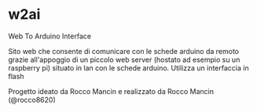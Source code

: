 # w2ai

Web To Arduino Interface

Sito web che consente di comunicare con le schede arduino da remoto grazie all'appoggio di un piccolo web server (hostato ad esempio su un raspberry pi) situato in lan con le schede arduino. Utilizza un interfaccia in flash

Progetto ideato da Rocco Mancin e realizzato da Rocco Mancin (@rocco8620)
